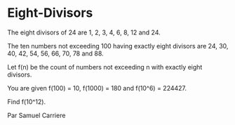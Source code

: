 # Eight-Divisors

The eight divisors of 24 are 1, 2, 3, 4, 6, 8, 12 and 24.

The ten numbers not exceeding 100 having exactly eight divisors are 24, 30, 40, 42, 54, 56, 66, 70, 78 and 88.

Let f(n) be the count of numbers not exceeding n with exactly eight divisors.

You are given f(100) = 10, f(1000) = 180 and f(10^6) = 224427.

Find f(10^12).

Par Samuel Carriere
